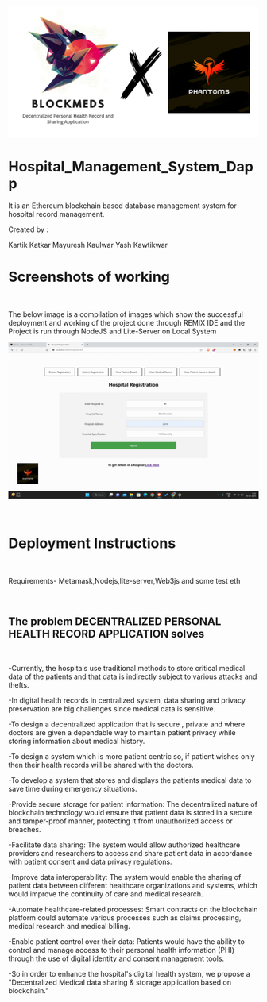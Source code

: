 <p align="center">
  <img src="./images and videos/Cover.png" alt="Cover"/>
</p>

# Hospital_Management_System_Dapp

It is an Ethereum blockchain based database management system for hospital record management.

Created by :

Kartik Katkar
Mayuresh Kaulwar
Yash Kawtikwar

# Screenshots of working
&nbsp; 

The below image is a compilation of images which show the successful deployment and working of the project done through REMIX IDE and the Project is run through NodeJS and Lite-Server on Local System


<p align="center">
  <img src="./images and videos/Project.gif" alt="Image"/>
</p>

&nbsp;

# Deployment Instructions

&nbsp;

Requirements- Metamask,Nodejs,lite-server,Web3js and some test eth

&nbsp;

## The problem DECENTRALIZED PERSONAL HEALTH RECORD APPLICATION solves

&nbsp;


-Currently, the hospitals use traditional methods to store critical medical data of the patients and that data is indirectly subject to various attacks and thefts.

-In digital health records in centralized system, data sharing and privacy preservation are big challenges since medical data is sensitive.

-To design a decentralized application that is secure , private and where doctors are given a dependable way to maintain patient privacy while storing information about medical history.

-To design a system which is more patient centric so, if patient wishes only then their health records will be shared with the doctors.

-To develop a system that stores and displays the patients medical data to save time during emergency situations.

-Provide secure storage for patient information: The decentralized nature of blockchain technology would ensure that patient data is stored in a secure and tamper-proof manner, protecting it from unauthorized access or breaches.

-Facilitate data sharing: The system would allow authorized healthcare providers and researchers to access and share patient data in accordance with patient consent and data privacy regulations.

-Improve data interoperability: The system would enable the sharing of patient data between different healthcare organizations and systems, which would improve the continuity of care and medical research.

-Automate healthcare-related processes: Smart contracts on the blockchain platform could automate various processes such as claims processing, medical research and medical billing.

-Enable patient control over their data: Patients would have the ability to control and manage access to their personal health information (PHI) through the use of digital identity and consent management tools.

-So in order to enhance the hospital's digital health system, we propose a "Decentralized Medical data sharing & storage application based on blockchain."

